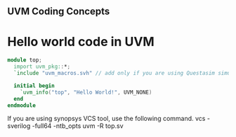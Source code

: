 ## UVM Coding Concepts

# Hello world code in UVM
```verilog
module top;
  import uvm_pkg::*;
  `include "uvm_macros.svh" // add only if you are using Questasim simulator

  initial begin
    `uvm_info("top", "Hello World!", UVM_NONE)
  end
endmodule
```
If you are using synopsys VCS tool, use the following command.
vcs -sverilog -full64 -ntb_opts uvm -R top.sv
